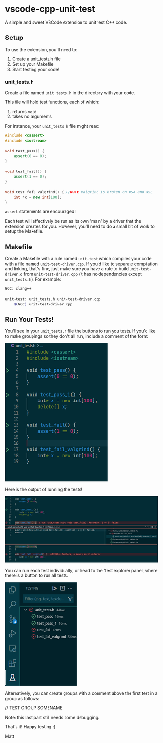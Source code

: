 # vscode-cpp-unit-test
A simple and sweet VSCode extension to unit test C++ code.

## Setup
To use the extension, you'll need to:
1) Create a unit_tests.h file
2) Set up your Makefile
3) Start testing your code! 


### unit_tests.h

Create a file named ```unit_tests.h``` in the directory with your code. 

This file will hold test functions, each of which:

1) returns ```void```
2) takes no arguments

For instance, your ```unit_tests.h``` file might read:

```cpp
#include <cassert>
#include <iostream>

void test_pass() {
    assert(0 == 0);
}

void test_fail()) {
    assert(1 == 0);
}

void test_fail_valgrind() { //NOTE valgrind is broken on OSX and WSL
    int *x = new int[100];
}
```

```assert``` statements are encouraged!

Each test will effectively be run as its own 'main' by a driver that the extension creates for you.
However, you'll need to do a small bit of work to setup the Makefile.

## Makefile
Create a Makefile with a rule named ```unit-test``` which compiles your code with a file named ```unit-test-driver.cpp```. If you'd like to separate compilation and linking, that's fine, just
make sure you have a rule to build ```unit-test-driver.o``` from ```unit-test-driver.cpp``` (it has no dependencies except ```unit_tests.h```). For example:

```bash
GCC: clang++

unit-test: unit_tests.h unit-test-driver.cpp
    $(GCC) unit-test-driver.cpp
```

## Run Your Tests!
You'll see in your ```unit_tests.h``` file the buttons to run you tests. If you'd like to make groupings so they don't all run, include a comment of the form: 

![image](./images/unit_test_img.png)

Here is the output of running the tests!

![image](./images/unit_test_output.png)

You can run each test individually, or head to the 'test explorer panel, where there is a button to run all tests. 

![image](./images/unit_test_testing_panel.png)

Alternatively, you can create groups with a comment above the first test in a group as follows:

// TEST GROUP SOMENAME 

Note: this last part still needs some debugging. 

That's it! Happy testing :)

Matt